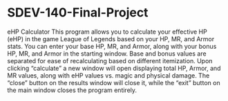 # SDEV-140-Final-Project
eHP Calculator
This program allows you to calculate your effective HP (eHP) in the game League of Legends based on your HP, MR, and Armor stats.
You can enter your base HP, MR, and Armor, along with your bonus HP, MR, and Armor in the starting window. Base and bonus values are separated for ease of recalculating based on different itemization. 
Upon clicking “calculate” a new window will open displaying total HP, Armor, and MR values, along with eHP values vs. magic and physical damage. The “close” button on the results window will close it, while the “exit” button on the main window closes the program entirely.

